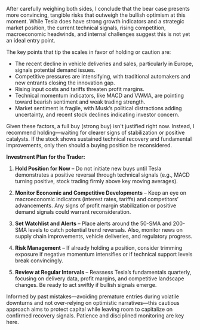After carefully weighing both sides, I conclude that the bear case presents more convincing, tangible risks that outweigh the bullish optimism at this moment. While Tesla does have strong growth indicators and a strategic market position, the current technical signals, rising competition, macroeconomic headwinds, and internal challenges suggest this is not yet an ideal entry point.

The key points that tip the scales in favor of holding or caution are:

- The recent decline in vehicle deliveries and sales, particularly in Europe, signals potential demand issues.
- Competitive pressures are intensifying, with traditional automakers and new entrants closing the innovation gap.
- Rising input costs and tariffs threaten profit margins.
- Technical momentum indicators, like MACD and VWMA, are pointing toward bearish sentiment and weak trading strength.
- Market sentiment is fragile, with Musk’s political distractions adding uncertainty, and recent stock declines indicating investor concern.

Given these factors, a full buy (strong buy) isn't justified right now. Instead, I recommend holding—waiting for clearer signs of stabilization or positive catalysts. If the stock shows sustained technical recovery and fundamental improvements, only then should a buying position be reconsidered.

**Investment Plan for the Trader:**

1. **Hold Position for Now** – Do not initiate new buys until Tesla demonstrates a positive reversal through technical signals (e.g., MACD turning positive, stock trading firmly above key moving averages).

2. **Monitor Economic and Competitive Developments** – Keep an eye on macroeconomic indicators (interest rates, tariffs) and competitors’ advancements. Any signs of profit margin stabilization or positive demand signals could warrant reconsideration.

3. **Set Watchlist and Alerts** – Place alerts around the 50-SMA and 200-SMA levels to catch potential trend reversals. Also, monitor news on supply chain improvements, vehicle deliveries, and regulatory progress.

4. **Risk Management** – If already holding a position, consider trimming exposure if negative momentum intensifies or if technical support levels break convincingly.

5. **Review at Regular Intervals** – Reassess Tesla’s fundamentals quarterly, focusing on delivery data, profit margins, and competitive landscape changes. Be ready to act swiftly if bullish signals emerge.

Informed by past mistakes—avoiding premature entries during volatile downturns and not over-relying on optimistic narratives—this cautious approach aims to protect capital while leaving room to capitalize on confirmed recovery signals. Patience and disciplined monitoring are key here.